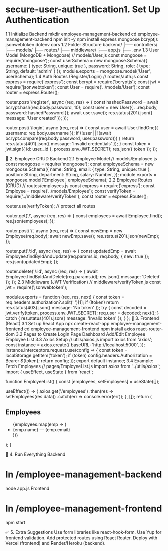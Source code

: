 # secure-user-authentication1. Set Up Authentication
1.1 Initialize Backend
mkdir employee-management-backend
cd employee-management-backend
npm init -y
npm install express mongoose bcryptjs jsonwebtoken dotenv cors
1.2 Folder Structure
backend/
├── controllers/
├── models/
├── routes/
├── middleware/
├── app.js
├── .env
1.3 User Model (MongoDB + Mongoose)
// models/User.js
const mongoose = require('mongoose');
const userSchema = new mongoose.Schema({
  username: { type: String, unique: true },
  password: String,
  role: { type: String, default: 'admin' }
});
module.exports = mongoose.model('User', userSchema);
1.4 Auth Routes (Register/Login)
// routes/auth.js
const express = require('express');
const bcrypt = require('bcryptjs');
const jwt = require('jsonwebtoken');
const User = require('../models/User');
const router = express.Router();

router.post('/register', async (req, res) => {
  const hashedPassword = await bcrypt.hash(req.body.password, 10);
  const user = new User({ ...req.body, password: hashedPassword });
  await user.save();
  res.status(201).json({ message: 'User created' });
});

router.post('/login', async (req, res) => {
  const user = await User.findOne({ username: req.body.username });
  if (!user || !(await bcrypt.compare(req.body.password, user.password))) {
    return res.status(401).json({ message: 'Invalid credentials' });
  }
  const token = jwt.sign({ id: user._id }, process.env.JWT_SECRET);
  res.json({ token });
});

👤 2. Employee CRUD Backend
2.1 Employee Model
// models/Employee.js
const mongoose = require('mongoose');
const employeeSchema = new mongoose.Schema({
  name: String,
  email: { type: String, unique: true },
  position: String,
  department: String,
  salary: Number,
});
module.exports = mongoose.model('Employee', employeeSchema);
2.2 Employee Routes (CRUD)
// routes/employees.js
const express = require('express');
const Employee = require('../models/Employee');
const verifyToken = require('../middleware/verifyToken');
const router = express.Router();

router.use(verifyToken); // protect all routes

router.get('/', async (req, res) => {
  const employees = await Employee.find();
  res.json(employees);
});

router.post('/', async (req, res) => {
  const newEmp = new Employee(req.body);
  await newEmp.save();
  res.status(201).json(newEmp);
});

router.put('/:id', async (req, res) => {
  const updatedEmp = await Employee.findByIdAndUpdate(req.params.id, req.body, { new: true });
  res.json(updatedEmp);
});

router.delete('/:id', async (req, res) => {
  await Employee.findByIdAndDelete(req.params.id);
  res.json({ message: 'Deleted' });
});
2.3 Middleware (JWT Verification)
// middleware/verifyToken.js
const jwt = require('jsonwebtoken');

module.exports = function (req, res, next) {
  const token = req.headers.authorization?.split(' ')[1];
  if (!token) return res.status(403).json({ message: 'No token' });
  try {
    const decoded = jwt.verify(token, process.env.JWT_SECRET);
    req.user = decoded;
    next();
  } catch {
    res.status(401).json({ message: 'Invalid token' });
  }
};
🧠 3. Frontend (React)
3.1 Set up React App
npx create-react-app employee-management-frontend
cd employee-management-frontend
npm install axios react-router-dom
3.2 Pages to Create
Login Page
Dashboard
Add/Edit Employee
Employee List
3.3 Axios Setup
// utils/axios.js
import axios from 'axios';
const instance = axios.create({
  baseURL: 'http://localhost:5000',
});
instance.interceptors.request.use(config => {
  const token = localStorage.getItem('token');
  if (token) config.headers.Authorization = Bearer ${token};
  return config;
});
export default instance;
3.4 Example: Fetch Employees
// pages/EmployeeList.js
import axios from '../utils/axios';
import { useEffect, useState } from 'react';

function EmployeeList() {
  const [employees, setEmployees] = useState([]);

  useEffect(() => {
    axios.get('/employees')
      .then(res => setEmployees(res.data))
      .catch(err => console.error(err));
  }, []);
return (
    <div>
      <h2>Employees</h2>
      <ul>
        {employees.map(emp => (
          <li key={emp._id}>{emp.name} — {emp.email}</li>
        ))}
      </ul>
    </div>
  );
}

🚀 4. Run Everything
Backend
# In /employee-management-backend
node app.js
Frontend
# In /employee-management-frontend
npm start

✅ 5. Extra Suggestions
Use form libraries like react-hook-form.
Use Yup for frontend validation.
Add protected routes using React Router.
Deploy with Vercel (frontend) and Render/Heroku (backend).
